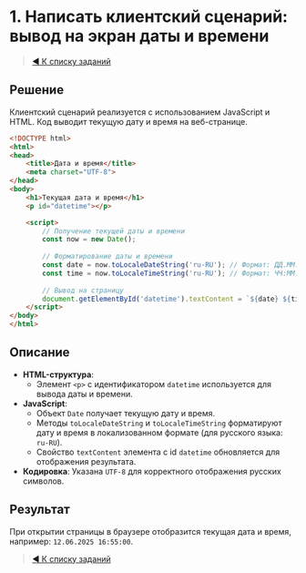 # 1. Написать клиентский сценарий: вывод на экран даты и времени

> [◀️ К списку заданий](../README.md#практические-задания)

## Решение

Клиентский сценарий реализуется с использованием JavaScript и HTML. Код выводит текущую дату и время на веб-странице.

```html
<!DOCTYPE html>
<html>
<head>
    <title>Дата и время</title>
    <meta charset="UTF-8">
</head>
<body>
    <h1>Текущая дата и время</h1>
    <p id="datetime"></p>

    <script>
        // Получение текущей даты и времени
        const now = new Date();
        
        // Форматирование даты и времени
        const date = now.toLocaleDateString('ru-RU'); // Формат: ДД.ММ.ГГГГ
        const time = now.toLocaleTimeString('ru-RU'); // Формат: ЧЧ:ММ:СС
        
        // Вывод на страницу
        document.getElementById('datetime').textContent = `${date} ${time}`;
    </script>
</body>
</html>
```

## Описание

- **HTML-структура**:
  - Элемент `<p>` с идентификатором `datetime` используется для вывода даты и времени.
- **JavaScript**:
  - Объект `Date` получает текущую дату и время.
  - Методы `toLocaleDateString` и `toLocaleTimeString` форматируют дату и время в локализованном формате (для русского языка: `ru-RU`).
  - Свойство `textContent` элемента с id `datetime` обновляется для отображения результата.
- **Кодировка**: Указана `UTF-8` для корректного отображения русских символов.

## Результат

При открытии страницы в браузере отобразится текущая дата и время, например: `12.06.2025 16:55:00`.

> [◀️ К списку заданий](../README.md#практические-задания)
